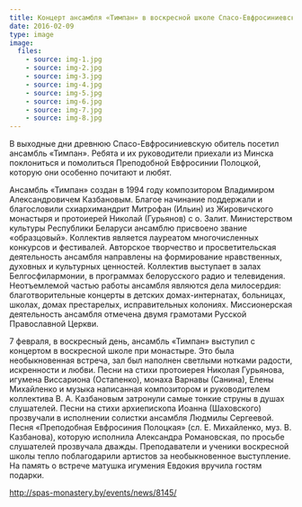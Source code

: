 ```yaml
---
title: Концерт ансамбля «Тимпан» в воскресной школе Спасо-Евфросиниевского монастыря
date: 2016-02-09
type: image
image:
  files:
    - source: img-1.jpg
    - source: img-2.jpg
    - source: img-3.jpg
    - source: img-4.jpg
    - source: img-5.jpg
    - source: img-6.jpg
    - source: img-7.jpg
    - source: img-8.jpg
---
```


В выходные дни древнюю Спасо-Евфросиниевскую обитель посетил ансамбль «Тимпан». Ребята и их руководители приехали из Минска поклониться и помолиться Преподобной Евфросинии Полоцкой, которую они особенно почитают и любят.

Ансамбль «Тимпан» создан в 1994 году композитором Владимиром Александровичем Казбановым. Благое начинание поддержали и благословили схиархимандрит Митрофан (Ильин) из Жировичского монастыря и протоиерей Николай (Гурьянов) с о. Залит. Министерством культуры Республики Беларуси ансамблю присвоено звание «образцовый». Коллектив является лауреатом многочисленных конкурсов и фестивалей. Авторское творчество и просветительская деятельность ансамбля направлены на формирование нравственных, духовных и культурных ценностей. Коллектив выступает в залах Белгосфилармонии, в программах белорусского радио и телевидения. Неотъемлемой частью работы ансамбля являются дела милосердия: благотворительные концерты в детских домах-интернатах, больницах, школах, домах престарелых, исправительных колониях. Миссионерская деятельность ансамбля отмечена двумя грамотами Русской Православной Церкви.

7 февраля, в воскресный день, ансамбль «Тимпан» выступил с концертом в воскресной школе при монастыре. Это была необыкновенная встреча, зал был наполнен светлыми нотками радости, искренности и любви. Песни на стихи протоиерея Николая Гурьянова, игумена Виссариона (Остапенко), монаха Варнавы (Санина), Елены Михайленко и музыка написанная композитором и руководителем коллектива В. А. Казбановым затронули самые тонкие струны в душах слушателей. Песни на стихи архиепископа Иоанна (Шаховского) прозвучали в исполнении солистки ансамбля Людмилы Сергеевой. Песня «Преподобная Евфросиния Полоцкая» (сл. Е. Михайленко, муз. В. Казбанова), которую исполнила Александра Романовская, по просьбе слушателей прозвучала дважды. Преподаватели и ученики воскресной школы тепло поблагодарили артистов за необыкновенное выступление. На память о встрече матушка игумения Евдокия вручила гостям подарки. 

http://spas-monastery.by/events/news/8145/